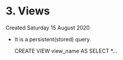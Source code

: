 # 3. Views
Created Saturday 15 August 2020


* It is a persistent(stored) query.

	CREATE VIEW view_name AS 
	SELECT *...


